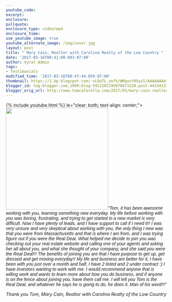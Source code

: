 ```yaml
---
youtube_code: 
excerpt:
enclosure:
pullquote:
enclosure_type: video/mp4
enclosure_time:
use_youtube_image: true
youtube_alternate_image: /img/cover.jpg
layout: post
title: " Mary Cain, Realtor with Carolina Realty of the Low Country "
date: '2017-03-16T08:41:00.003-07:00'
author: Vyral Admin
tags:
- Testimonials
modified_time: '2017-03-16T08:47:44.059-07:00'
thumbnail: https://1.bp.blogspot.com/-vLOoTL_oofk/WMqxvY05azI/AAAAAAAAt0I/yTo6R6NpwNsvilt_BdrDLmskfVUFFGKBACLcB/s72-c/Main%2BCain%2Bimage%2Bfor%2Btestimonial.jpg
blogger_id: tag:blogger.com,1999:blog-5912202199970471220.post-4414413149304013961
blogger_orig_url: http://www.tomcafarella.com/2017/03/mary-cain-realtor-with-carolina-realty.html
---
```

{% include youtube.html %}
le="clear: both; text-align: center;">[<img border="0" height="320" src="https://1.bp.blogspot.com/-vLOoTL_oofk/WMqxvY05azI/AAAAAAAAt0I/yTo6R6NpwNsvilt_BdrDLmskfVUFFGKBACLcB/s320/Main%2BCain%2Bimage%2Bfor%2Btestimonial.jpg" width="320" />](https://1.bp.blogspot.com/-vLOoTL_oofk/WMqxvY05azI/AAAAAAAAt0I/yTo6R6NpwNsvilt_BdrDLmskfVUFFGKBACLcB/s1600/Main%2BCain%2Bimage%2Bfor%2Btestimonial.jpg)<i><span style="font-size: normal;"><span style="font-family: &quot;arial&quot; , &quot;helvetica&quot; , sans-serif;">"Tom, it has been awesome working with you, learning something new everyday.  My life before working with you was boring, frustrating, and trying to get started in a new market is very difficult.<span style="font-family: &quot;arial&quot; , &quot;helvetica&quot; , sans-serif;"> Now I have plenty of leads, and I have support to call if I need it!!  I was very unsure  and very skeptical about working with you, the only thing I new was that you were from Massachusetts and that is where I am from, and I was trying figure out if you were the Real Deal.  What helped me decide to join you was checking out your real estate website and calling one of your agents and asking her all about you, and what  she thought of your company, and she said you were the Real Deal!!!  The benefits of joining you are that I have purpose to get up, get dressed and get moving everyday!! My life and business are better for it, I have been with you just over a month and half, I have 2 listed and 2 under contract :)  I have investors wanting to work with me. I would recommend anyone that is willing work and wants to learn more about how you do business, <span style="font-family: &quot;arial&quot; , &quot;helvetica&quot; , sans-serif;">and if anyone is on the fence about joining you, have them call me. I will tell you Tom is the Real Deal, and whatever he says he is going to do,<span style="font-family: &quot;arial&quot; , &quot;helvetica&quot; , sans-serif;"> he does it<span style="font-family: &quot;arial&quot; , &quot;helvetica&quot; , sans-serif;">. Man of his word!!!" 

Thank you Tom, 
 Mary Cain, Realtor with Carolina Realty of the Low Country </i> 